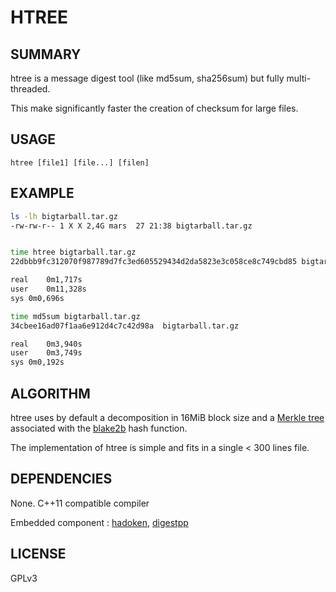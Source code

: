 # HTREE

## SUMMARY

htree is a message digest tool (like md5sum, sha256sum) but fully multi-threaded.

This make significantly faster the creation of checksum for large files.

## USAGE

	htree [file1] [file...] [filen]


## EXAMPLE

```bash
ls -lh bigtarball.tar.gz 
-rw-rw-r-- 1 X X 2,4G mars  27 21:38 bigtarball.tar.gz


time htree bigtarball.tar.gz 
22dbbb9fc312070f987789d7fc3ed605529434d2da5823e3c058ce8c749cbd85 bigtarball.tar.gz

real	0m1,717s
user	0m11,328s
sys	0m0,696s

time md5sum bigtarball.tar.gz 
34cbee16ad07f1aa6e912d4c7c42d98a  bigtarball.tar.gz

real	0m3,940s
user	0m3,749s
sys	0m0,192s

```

## ALGORITHM

htree uses by default a decomposition in 16MiB block size and a [Merkle tree](https://en.wikipedia.org/wiki/Merkle_tree) associated with the [blake2b](https://en.wikipedia.org/wiki/BLAKE_(hash_function)) hash function.

The implementation of htree is simple and fits in a single < 300 lines file.


## DEPENDENCIES

None. C++11 compatible compiler

Embedded component : [hadoken](https://github.com/adevress/hadoken), [digestpp](https://github.com/kerukuro/digestpp)


## LICENSE

GPLv3

